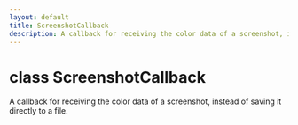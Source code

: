 ```yaml
---
layout: default
title: ScreenshotCallback
description: A callback for receiving the color data of a screenshot, instead of saving it directly to a file.
---
```

# class ScreenshotCallback

A callback for receiving the color data of a screenshot, instead
of saving it directly to a file.

